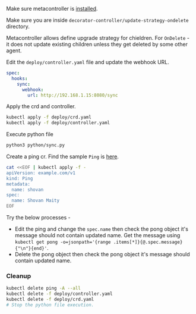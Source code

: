 Make sure metacontroller is [installed](https://github.com/shovanmaity/metacontroller-by-example/tree/master/metacontroller).

Make sure you are inside `decorator-controller/update-strategy-ondelete` directory.

Metacontroller allows define upgrade strategy for chieldren. For `OnDelete` - it does not update existing children unless they get deleted by some other agent.

Edit the `deploy/controller.yaml` file and update the webhook URL.
```yaml
spec:
  hooks:
    sync:
      webhook:
        url: http://192.168.1.15:8080/sync
```
Apply the crd and controller.
```bash
kubectl apply -f deploy/crd.yaml
kubectl apply -f deploy/controller.yaml
```
Execute python file
```bash
python3 python/sync.py
```
Create a ping cr. Find the sample `Ping` is [here](https://github.com/shovanmaity/metacontroller-by-example/blob/master/decorator-controller/update-strategy-ondelete/deploy/ping.yaml).
```bash
cat <<EOF | kubectl apply -f -
apiVersion: example.com/v1
kind: Ping
metadata:
  name: shovan
spec:
  name: Shovan Maity
EOF
```

Try the below processes -

- Edit the ping and change the `spec.name` then check the pong object it's message should not contain updated name. Get the message using `kubectl get pong -o=jsonpath='{range .items[*]}{@.spec.message}{"\n"}{end}'`.
- Delete the pong object then check the pong object it's message should contain updated name.

### Cleanup
```bash
kubectl delete ping -A --all
kubectl delete -f deploy/controller.yaml
kubectl delete -f deploy/crd.yaml
# Stop the python file execution.
```
